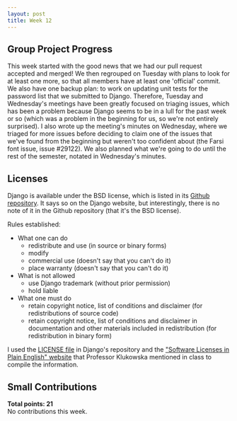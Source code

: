 ```yaml
---
layout: post
title: Week 12
---
```


Group Project Progress
----------------------

This week started with the good news that we had our pull request accepted and merged! We then regrouped on Tuesday with plans to look for at least one more, so that all members have at least one 'official' commit. We also have one backup plan: to work on updating unit tests for the password list that we submitted to Django. Therefore, Tuesday and Wednesday's meetings have been greatly focused on triaging issues, which has been a problem because Django seems to be in a lull for the past week or so (which was a problem in the beginning for us, so we're not entirely surprised). I also wrote up the meeting's minutes on Wednesday, where we triaged for more issues before deciding to claim one of the issues that we've found from the beginning but weren't too confident about (the Farsi font issue, issue #29122). We also planned what we're going to do until the rest of the semester, notated in Wednesday's minutes.  

Licenses
--------

Django is available under the BSD license, which is listed in its [Github repository](https://github.com/django/django/blob/master/LICENSE). It says so on the Django website, but interestingly, there is no note of it in the Github repository (that it's the BSD license).

Rules established:
- What one can do
	- redistribute and use (in source or binary forms)
	- modify 
	- commercial use (doesn't say that you can't do it)
	- place warranty (doesn't say that you can't do it)
- What is not allowed
	- use Django trademark (without prior permission)
	- hold liable
- What one must do
	- retain copyright notice, list of conditions and disclaimer (for redistributions of source code)
	- retain copyright notice, list of conditions and disclaimer in documentation and other materials included in redistribution (for redistribution in binary form)

I used the [LICENSE file](https://github.com/django/django/blob/master/LICENSE) in Django's repository and the ["Software Licenses in Plain English" website](https://tldrlegal.com/license/bsd-3-clause-license-(revised)) that Professor Klukowska mentioned in class to compile the information. 


Small Contributions
-------------------

**Total points: 21**  
No contributions this week.   
